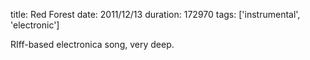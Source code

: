 title: Red Forest
date: 2011/12/13
duration: 172970
tags: ['instrumental', 'electronic']

RIff-based electronica song, very deep.
